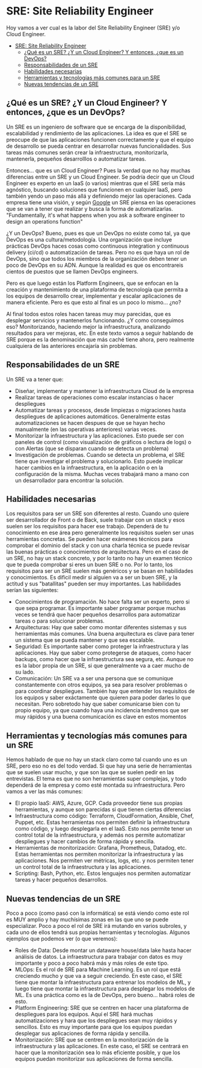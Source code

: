 # SRE: Site Reliability Engineer

Hoy vamos a ver cual es la labor del Site Reliability Engineer (SRE) y/o Cloud Engineer.

- [SRE: Site Reliability Engineer](#sre-site-reliability-engineer)
  - [¿Qué es un SRE? ¿Y un Cloud Engineer? Y entonces, ¿que es un DevOps?](#qué-es-un-sre-y-un-cloud-engineer-y-entonces-que-es-un-devops)
  - [Responsabilidades de un SRE](#responsabilidades-de-un-sre)
  - [Habilidades necesarias](#habilidades-necesarias)
  - [Herramientas y tecnologías más comunes para un SRE](#herramientas-y-tecnologías-más-comunes-para-un-sre)
  - [Nuevas tendencias de un SRE](#nuevas-tendencias-de-un-sre)

## ¿Qué es un SRE? ¿Y un Cloud Engineer? Y entonces, ¿que es un DevOps?

Un SRE es un ingeniero de software que se encarga de la disponibilidad, escalabilidad y rendimiento de las aplicaciones. La idea es que el SRE se preocupe de que las aplicaciones funcionen correctamente y que el equipo de desarrollo se pueda centrar en desarrollar nuevas funcionalidades. Sus tareas más comunes serán crear la infraestructura, monitorizarla, mantenerla, pequeños desarrolllos o automatizar tareas.

Entonces... que es un Cloud Engineer? Pues la verdad que no hay muchas diferencias entre un SRE y un Cloud Engineer. Se podría decir que un Cloud Engineer es experto en un IaaS (o varios) mientras que el SRE sería más agnóstico, buscando soluciones que funcionen en cualquier IaaS, pero también yendo un paso más allá y definiendo mejor las operaciones. Cada empresa tiene una visión, y según [Google](https://sre.google/in-conversation/) un SRE piensa en las operaciones que se van a tener que realizar y busca la forma de automatizarlas. "Fundamentally, it's what happens when you ask a software engineer to design an operations function"

¿Y un DevOps? Bueno, pues es que un DevOps no existe como tal, ya que DevOps es una cultura/metodología. Una organización que incluye prácticas DevOps haces cosas como continuous integration y continuous delivery (ci/cd) o automatización de tareas. Pero no es que haya un rol de DevOps, sino que todos los miembros de la organización deben tener un poco de DevOps en su ADN. Aunque la realidad es que os encontrareis cientos de puestos que se llamen DevOps engineers.

Pero es que luego están los Platform Engineers, que se enfocan en la creación y mantenimiento de una plataforma de tecnología que permita a los equipos de desarrollo crear, implementar y escalar aplicaciones de manera eficiente. Pero es que esto al final es un poco lo mismo... ¿no?

Al final todos estos roles hacen tareas muy muy parecidas, que es desplegar servicios y mantenerlos funcionando. ¿Y como conseguimos eso? Monitorizando, haciendo mejor la infraestructura, analizando resultados para ver mejoras, etc. En este texto vamos a seguir hablando de SRE porque es la denominación que más caché tiene ahora, pero realmente cualquiera de las anteriores encajaría sin problemas.

## Responsabilidades de un SRE

Un SRE va a tener que:

- Diseñar, implementar y mantener la infraestructura Cloud de la empresa
- Realizar tareas de operaciones como escalar instancias o hacer despliegues
- Automatizar tareas y procesos, desde limpiezas o migraciones hasta despliegues de aplicaciones automáticos. Generalmente estas automatizaciones se hacen despues de que se hayan hecho manualmente (en las operativas anteriores) varias veces.
- Monitorizar la infraestructura y las aplicaciones. Esto puede ser con paneles de control (como visualización de gráficos o lectura de logs) o con Alertas (que se disparan cuando se detecta un problema)
- Investigación de problemas. Cuando se detecta un problema, el SRE tiene que investigar el problema y solucionarlo. Esto puede implicar hacer cambios en la infraestructura, en la aplicación o en la configuración de la misma. Muchas veces trabajará mano a mano con un desarrollador para encontrar la solución.

## Habilidades necesarias

Los requisitos para ser un SRE son diferentes al resto. Cuando uno quiere ser desarrollador de Front o de Back, suele trabajar con un stack y esos suelen ser los requisitos para hacer ese trabajo. Dependerá de tu conocimiento en ese área pero generalmente los requisitos suelen ser unas herramientas concretas. Se pueden hacer exámenes técnicos para comprobar el dominio del stack y con una charla técnica se puede revisar las buenas prácticas o conocimientos de arquitectura. Pero en el caso de un SRE, no hay un stack concreto, y por lo tanto no hay un examen técnico que te pueda comprobar si eres un buen SRE o no. Por lo tanto, los requisitos para ser un SRE suelen más genéricos y se basan en habilidades y conocimientos. Es dificil medir si alguien va a ser un buen SRE, y la actitud y sus "batallitas" pueden ser muy importantes. Las habilidades serían las siguientes:

- Conocimientos de programación. No hace falta ser un experto, pero si que sepa programar. Es importante saber programar porque muchas veces se tendrá que hacer pequeños desarrollos para automatizar tareas o para solucionar problemas.
- Arquitecturas: Hay que saber como montar diferentes sistemas y sus herramientas más comunes. Una buena arquitectura es clave para tener un sistema que se pueda mantener y que sea escalable.
- Seguridad: Es importante saber como proteger la infraestructura y las aplicaciones. Hay que saber como protegerse de ataques, como hacer backups, como hacer que la infraestructura sea segura, etc. Aunque no es la labor propia de un SRE, si que generalmente va a caer mucho de su lado.
- Comunicación: Un SRE va a ser una persona que se comunique constantemente con otros equipos, ya sea para resolver problemas o para coordinar despliegues. También hay que entender los requisitos de los equipos y saber exáctamente que quieren para poder darles lo que necesitan. Pero sobretodo hay que saber comunicarse bien con tu propio equipo, ya que cuando haya una incidencia tendremos que ser muy rápidos y una buena comunicación es clave en estos momentos

## Herramientas y tecnologías más comunes para un SRE

Hemos hablado de que no hay un stack claro como tal cuando uno es un SRE, pero eso no es del todo verdad. Si que hay una serie de herramientas que se suelen usar mucho, y que son las que se suelen pedir en las entrevistas. El tema es que no son herramientas super complejas, y todo dependerá de la empresa y como esté montada su infraestructura. Pero vamos a ver las más comunes:

- El propio IaaS: AWS, Azure, GCP. Cada proveedor tiene sus propias herramientas, y aunque son parecidas si que tienen ciertas diferencias
- Infraestructura como código: Terraform, CloudFormation, Ansible, Chef, Puppet, etc. Estas herramientas nos permiten definir la infraestructura como código, y luego desplegarla en el IaaS. Esto nos permite tener un control total de la infraestructura, y además nos permite automatizar despliegues y hacer cambios de forma rápida y sencilla.
- Herramientas de monitorización: Grafana, Prometheus, Datadog, etc. Estas herramientas nos permiten monitorizar la infraestructura y las aplicaciones. Nos permiten ver métricas, logs, etc. y nos permiten tener un control total de la infraestructura y las aplicaciones.
- Scripting: Bash, Python, etc. Estos lenguajes nos permiten automatizar tareas y hacer pequeños desarrollos.

## Nuevas tendencias de un SRE

Poco a poco (como pasó con la informática) se está viendo como este rol es MUY amplio y hay muchísimas zonas en las que uno se puede especializar. Poco a poco el rol de SRE irá mutando en varios subroles, y cada uno de ellos tendrá sus propias herramientas y tecnologías. Algunos ejemplos que podemos ver (o que veremos):

- Roles de Data: Desde montar un dataware house/data lake hasta hacer análisis de datos. La infraestructura para trabajar con datos es muy importante y poco a poco habrá más y más roles de este tipo.
- MLOps: Es el rol de SRE para Machine Learning. Es un rol que está creciendo mucho y que va a seguir creciendo. En este caso, el SRE tiene que montar la infraestructura para entrenar los modelos de ML, y luego tiene que montar la infraestructura para desplegar los modelos de ML. Es una práctica como es la de DevOps, pero bueno... habrá roles de esto.
- Platform Engineering: SRE que se centren en hacer una plataforma de despliegues para los equipos. Aquí el SRE hará muchas automatizaciones y hara que los despliegues sean muy rápidos y sencillos. Esto es muy importante para que los equipos puedan desplegar sus aplicaciones de forma rápida y sencilla.
- Monitorización: SRE que se centren en la monitorización de la infraestructura y las aplicaciones. En este caso, el SRE se centrará en hacer que la monitorización sea lo más eficiente posible, y que los equipos puedan monitorizar sus aplicaciones de forma sencilla.
